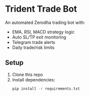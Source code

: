 # Trident Trade Bot

An automated Zerodha trading bot with:
- EMA, RSI, MACD strategy logic
- Auto SL/TP exit monitoring
- Telegram trade alerts
- Daily trade/risk limits

## Setup

1. Clone this repo
2. Install dependencies:
   ```bash
   pip install -r requirements.txt
